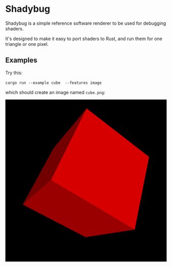 Shadybug
========

Shadybug is a simple reference software renderer to be used for debugging shaders.

It's designed to make it easy to port shaders to Rust, and run them for one triangle or one pixel.

Examples
--------

Try this:

    cargo run --example cube  --features image

which should create an image named `cube.png`:

![a red cube](images/cube.png)
